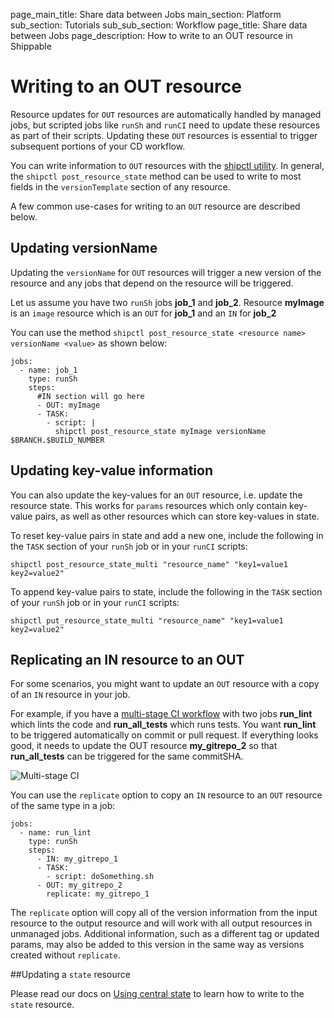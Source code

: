 page_main_title: Share data between Jobs
main_section: Platform
sub_section: Tutorials
sub_sub_section: Workflow
page_title: Share data between Jobs
page_description: How to write to an OUT resource in Shippable

# Writing to an OUT resource

Resource updates for `OUT` resources are automatically handled by managed jobs, but scripted jobs like `runSh` and `runCI` need to update these resources as part of their scripts. Updating these `OUT` resources is essential to trigger subsequent portions of your CD workflow.

You can write information to `OUT` resources with the [shipctl utility](/platform/tutorial/workflow/using-shipctl/). In general, the `shipctl post_resource_state` method can be used to write to most fields in the `versionTemplate` section of any resource.

A few common use-cases for writing to an `OUT` resource are described below.

## Updating versionName

Updating the `versionName` for `OUT` resources will trigger a new version of the resource and any jobs that depend on the resource will be triggered.

Let us assume you have two `runSh` jobs **job_1** and **job_2**. Resource **myImage** is an `image` resource which is an `OUT` for **job_1** and an `IN` for **job_2**

You can use the method `shipctl post_resource_state <resource name> versionName <value>` as shown below:

```
jobs:
  - name: job_1
    type: runSh
    steps:
      #IN section will go here
      - OUT: myImage
      - TASK:
        - script: |
          shipctl post_resource_state myImage versionName $BRANCH.$BUILD_NUMBER

```

## Updating key-value information

You can also update the key-values for an `OUT` resource, i.e. update the resource state. This works for `params` resources which only contain key-value pairs, as well as other resources which can store key-values in state.

To reset key-value pairs in state and add a new one, include the following in the `TASK` section of your `runSh` job or in your `runCI` scripts:

```
shipctl post_resource_state_multi "resource_name" "key1=value1 key2=value2"
```

To append key-value pairs to state, include the following in the `TASK` section of your `runSh` job or in your `runCI` scripts:

```
shipctl put_resource_state_multi "resource_name" "key1=value1 key2=value2"
```

## Replicating an IN resource to an OUT

For some scenarios, you might want to update an `OUT` resource with a copy of an `IN` resource in your job.

For example, if you have a [multi-stage CI workflow](http://blog.shippable.com/multi-stage-ci) with two jobs **run_lint** which lints the code and **run_all_tests** which runs tests. You want **run_lint** to be triggered automatically on commit or pull request. If everything looks good, it needs to update the OUT resource **my_gitrepo_2** so that **run_all_tests** can be triggered for the same commitSHA.

<img src="/images/platform/tutorial/workflow/multi-stage-ci.png" alt="Multi-stage CI">

You can use the `replicate` option to copy an `IN` resource to an `OUT` resource of the same type in a job:

```
jobs:
  - name: run_lint
    type: runSh
    steps:
      - IN: my_gitrepo_1
      - TASK:
        - script: doSomething.sh
      - OUT: my_gitrepo_2
        replicate: my_gitrepo_1
```

The `replicate` option will copy all of the version information from the input resource to the output resource and will work with all output resources in unmanaged jobs.  Additional information, such as a different tag or updated params, may also be added to this version in the same way as versions created without `replicate`.

##Updating a `state` resource

Please read our docs on [Using central state](/platform/tutorial/workflow/share-info-across-jobs/#central-state) to learn how to write to the `state` resource.
